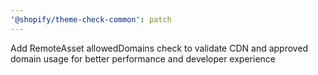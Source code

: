 ```yaml
---
'@shopify/theme-check-common': patch
---
```


Add RemoteAsset allowedDomains check to validate CDN and approved domain usage for better performance and developer experience
